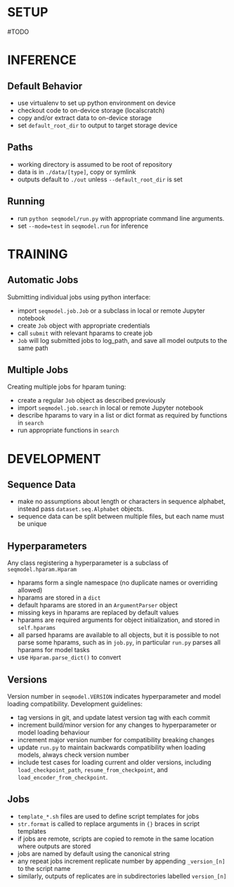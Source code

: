SETUP
=====
#TODO


INFERENCE
=========

Default Behavior
----------------
- use virtualenv to set up python environment on device
- checkout code to on-device storage (localscratch)
- copy and/or extract data to on-device storage
- set `default_root_dir` to output to target storage device

Paths
-----
- working directory is assumed to be root of repository
- data is in `./data/[type]`, copy or symlink
- outputs default to `./out` unless `--default_root_dir` is set

Running
-------
- run `python seqmodel/run.py` with appropriate command line arguments.
- set `--mode=test` in `seqmodel.run` for inference


TRAINING
========

Automatic Jobs
--------------
Submitting individual jobs using python interface:
- import `seqmodel.job.Job` or a subclass in local or remote Jupyter notebook
- create `Job` object with appropriate credentials
- call `submit` with relevant hparams to create job
- `Job` will log submitted jobs to log_path, and save all model outputs to the same path

Multiple Jobs
-------------
Creating multiple jobs for hparam tuning:
- create a regular `Job` object as described previously
- import `seqmodel.job.search` in local or remote Jupyter notebook
- describe hparams to vary in a list or dict format as required by functions in `search`
- run appropriate functions in `search`


DEVELOPMENT
===========

Sequence Data
-------------
- make no assumptions about length or characters in sequence alphabet, instead pass `dataset.seq.Alphabet` objects.
- sequence data can be split between multiple files, but each name must be unique

Hyperparameters
---------------
Any class registering a hyperparameter is a subclass of `seqmodel.hparam.Hparam`
- hparams form a single namespace (no duplicate names or overriding allowed)
- hparams are stored in a `dict`
- default hparams are stored in an `ArgumentParser` object
- missing keys in hparams are replaced by default values
- hparams are required arguments for object initialization, and stored in `self.hparams`
- all parsed hparams are available to all objects, but it is possible to not parse some hparams, such as in `job.py`, in particular `run.py` parses all hparams for model tasks
- use `Hparam.parse_dict()` to convert 

Versions
--------
Version number in `seqmodel.VERSION` indicates hyperparameter and model loading compatibility.
Development guidelines:
- tag versions in git, and update latest version tag with each commit
- increment build/minor version for any changes to hyperparameter or model loading behaviour
- increment major version number for compatibility breaking changes
- update `run.py` to maintain backwards compatibility when loading models, always check version number
- include test cases for loading current and older versions, including `load_checkpoint_path`, `resume_from_checkpoint`, and `load_encoder_from_checkpoint`.

Jobs
----
- `template_*.sh` files are used to define script templates for jobs
- `str.format` is called to replace arguments in `{}` braces in script templates
- if jobs are remote, scripts are copied to remote in the same location where outputs are stored
- jobs are named by default using the canonical string
- any repeat jobs increment replicate number by appending `_version_[n]` to the script name
- similarly, outputs of replicates are in subdirectories labelled `version_[n]`
